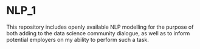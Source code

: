 # NLP_1
This repository includes openly available NLP modelling for the purpose of both adding to the data science community dialogue, as well as to inform potential employers on my ability to perform such a task.
